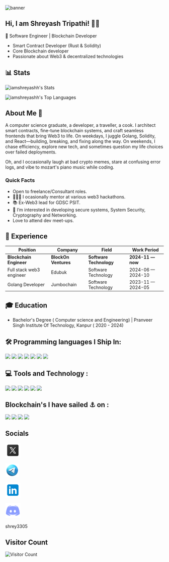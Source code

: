 ![banner](resources/banner2.gif)


## Hi, I am Shreyash Tripathi! 👨‍💻
🚀 Software Engineer | Blockchain Developer 
- Smart Contract Developer (Rust & Solidity) 
- Core Blockchain developer
- Passionate about Web3 & decentralized technologies 
## 📊 Stats

![iamshreyashh's Stats](https://github-readme-stats.vercel.app/api?username=iamshreyashh&theme=cobalt&show_icons=true&hide_border=false&count_private=true)


![iamshreyashh's Top Languages](https://github-readme-stats.vercel.app/api/top-langs/?username=iamshreyashh&theme=cobalt&show_icons=true&hide_border=false&layout=compact)

## **About Me 🐠**

A computer science graduate, a developer, a traveller, a cook. I architect smart contracts, fine-tune blockchain systems, and craft seamless frontends that bring Web3 to life. On weekdays, I juggle Golang, Solidity, and React—building, breaking, and fixing along the way. On weekends, I chase efficiency, explore new tech, and sometimes question my life choices over failed deployments.

 Oh, and I occasionally laugh at bad crypto memes, stare at confusing error logs, and vibe to  mozart's piano music while coding.

### Quick Facts

- Open to freelance/Consultant roles.
- 👨🏻‍🎓 I ocasionally mentor at various web3 hackathons.
- 📚 Ex-Web3 lead for GDSC PSIT.
- 👀 I’m interested in developing secure systems, System Security, Cryptography and Networking.
- Love to attend dev meet-ups.


## 👔 Experience
| Position               | Company                     | Field                         | Work Period       |
| ---------------------- | --------------------------- | ----------------------------- | ----------------- |
| **Blockchain Engineer**         | **BlockOn Ventures**                | **Software Technology**       | **2024-11 — now** |
| Full stack web3 engineer     | Edubuk                | Software Technology      | 2024-06 — 2024-10 |
| Golang Developer             | Jumbochain      | Software Technology         | 2023-11 — 2024-05 

## 🎓 Education
- Bachelor's Degree ( Computer science and Engineering) | Pranveer Singh Institute Of Technology, Kanpur ( 2020 - 2024)



## 🛠 Programming languages I Ship In:
![](https://img.shields.io/badge/solidity-61DAFB?style=for-the-badge&logo=solidity&logoColor=white)
![](https://img.shields.io/badge/rust-21759B?style=for-the-badge&logo=rust&logoColor=white)
![](https://img.shields.io/badge/JavaScript-F7DF1E?style=for-the-badge&logo=javascript&logoColor=white)
![](https://img.shields.io/badge/GoLang-21759B?style=for-the-badge&logo=GoLang&logoColor=white)
![](https://img.shields.io/badge/Python-0769AD?style=for-the-badge&logo=Python&logoColor=white)
![](https://img.shields.io/badge/HTML5-E34F26?style=for-the-badge&logo=html5&logoColor=white)
![](https://img.shields.io/badge/CSS3-1572B6?style=for-the-badge&logo=css3&logoColor=white)
<!-- ![](https://img.shields.io/badge/Markdown-F71A4A?style=for-the-badge&logo=markdown&logoColor=white) -->
<!-- ![](https://img.shields.io/badge/Sass-CC6699?style=for-the-badge&logo=sass&logoColor=white) -->
<!-- ![](https://img.shields.io/badge/MySQL-F79F17?style=for-the-badge&logo=mysql&logoColor=white) -->
<!-- ![](https://img.shields.io/badge/npm-CB3837?style=for-the-badge&logo=npm&logoColor=white) -->

## 💻 Tools and Technology :
![](https://img.shields.io/badge/Hardhat-E10098?style=for-the-badge&logo=Hardhat&logoColor=white)
![](https://img.shields.io/badge/MySQL-00758F?style=for-the-badge&logo=MySQL&logoColor=white)
![](https://img.shields.io/badge/React-61DAFB?style=for-the-badge&logo=React&logoColor=black)
![](https://img.shields.io/badge/Linux-FCC624?style=for-the-badge&logo=Linux&logoColor=black)
![](https://img.shields.io/badge/Git-F05032?style=for-the-badge&logo=git&logoColor=white)
![](https://img.shields.io/badge/Express-68A063?style=for-the-badge&logo=express&logoColor=white)


## Blockchain's I have sailed ⚓️ on :
![](https://img.shields.io/badge/Ethereum-3C3C3D?style=for-the-badge&logo=ethereum&logoColor=white)
![](https://img.shields.io/badge/Solana-4E44CE?style=for-the-badge&logo=solana&logoColor=white)
![](https://img.shields.io/badge/TRON-DC0915?style=for-the-badge&logo=tron&logoColor=white)
![](https://img.shields.io/badge/Concordium-121212?style=for-the-badge&logo=concordium&logoColor=white)


## Socials

[![Preview](/resources/twitter.png)](https://x.com/whyshreyash) &nbsp;

[![Preview](/resources/telegram.png)](t.me/Whyshreyash) &nbsp;

[![Preview](/resources/linkedin.png)](https://www.linkedin.com/in/shreyash28/) &nbsp;

[![Preview](/resources/discord.png)](https://www.linkedin.com/in/shreyash28/) &nbsp;


shrey3305

## Visitor Count
![Visitor Count](https://profile-counter.glitch.me/iamshreyashh/count.svg)
